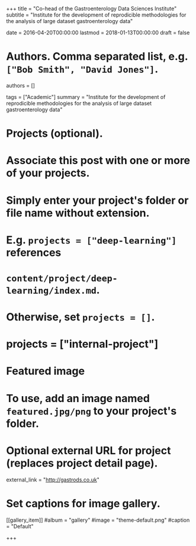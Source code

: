 +++
title = "Co-head of the Gastroenterology Data Sciences Institute"
subtitle = "Institute for the development of reprodicible methodologies for the analysis of large dataset gastroenterology data"

date = 2016-04-20T00:00:00
lastmod = 2018-01-13T00:00:00
draft = false

# Authors. Comma separated list, e.g. `["Bob Smith", "David Jones"]`.
authors = []

tags = ["Academic"]
summary = "Institute for the development of reprodicible methodologies for the analysis of large dataset gastroenterology data"

# Projects (optional).
#   Associate this post with one or more of your projects.
#   Simply enter your project's folder or file name without extension.
#   E.g. `projects = ["deep-learning"]` references 
#   `content/project/deep-learning/index.md`.
#   Otherwise, set `projects = []`.
# projects = ["internal-project"]

# Featured image
# To use, add an image named `featured.jpg/png` to your project's folder. 

# Optional external URL for project (replaces project detail page).
external_link = "http://gastrods.co.uk"


# Set captions for image gallery.

[[gallery_item]]
#album = "gallery"
#image = "theme-default.png"
#caption = "Default"

+++


